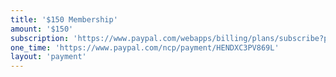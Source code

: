 ```yaml
---
title: '$150 Membership'
amount: '$150'
subscription: 'https://www.paypal.com/webapps/billing/plans/subscribe?plan_id=P-89A09301Y86190007M7UVF6Q'
one_time: 'https://www.paypal.com/ncp/payment/HENDXC3PV869L'
layout: 'payment'
---
```

